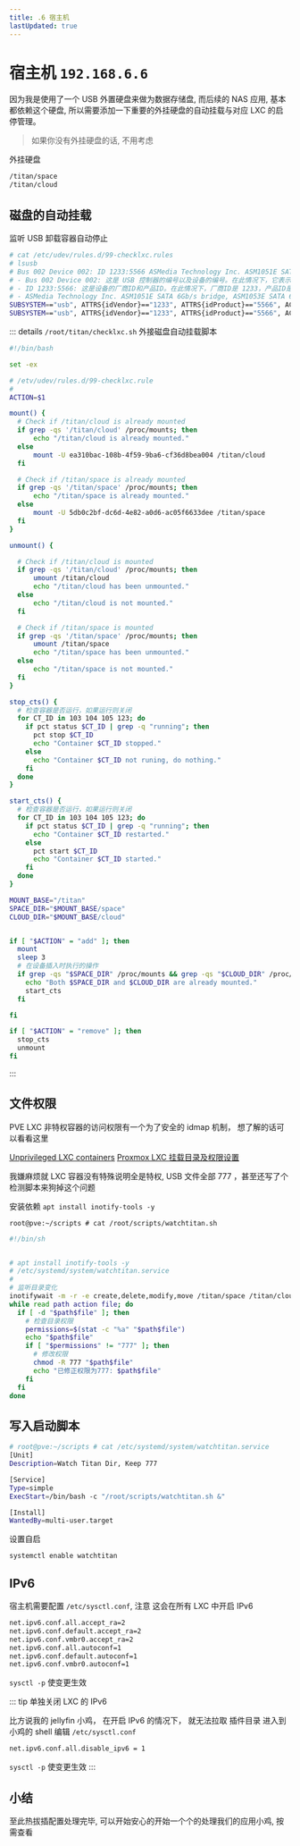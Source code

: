 ```yaml
---
title: .6 宿主机
lastUpdated: true
---
```


# 宿主机 `192.168.6.6`

因为我是使用了一个 USB 外置硬盘来做为数据存储盘, 而后续的 NAS 应用, 基本都依赖这个硬盘, 所以需要添加一下重要的外挂硬盘的自动挂载与对应 LXC 的启停管理。

> 如果你没有外挂硬盘的话, 不用考虑

外挂硬盘

```sh
/titan/space
/titan/cloud
```

## 磁盘的自动挂载

监听 USB 卸载容器自动停止

```sh
# cat /etc/udev/rules.d/99-checklxc.rules
# lsusb
# Bus 002 Device 002: ID 1233:5566 ASMedia Technology Inc. ASM1051E SATA 6Gb/s bridge, ASM1053E SATA 6Gb/s bridge, ASM1153 SATA 3Gb/s bridge, ASM1153E SATA 6Gb/s bridge
# - Bus 002 Device 002: 这是 USB 控制器的编号以及设备的编号。在此情况下，它表示第二个 USB 控制器上的第二个设备。
# - ID 1233:5566: 这是设备的厂商ID和产品ID。在此情况下，厂商ID是 1233，产品ID是 5566。
# - ASMedia Technology Inc. ASM1051E SATA 6Gb/s bridge, ASM1053E SATA 6Gb/s bridge, ASM1153 SATA 3Gb/s bridge, ASM1153E SATA 6Gb/s bridge：这是设备的描述，它说明了这是一个由 ASMedia Technology Inc. 制造的桥接器，用于连接 SATA 设备。
SUBSYSTEM=="usb", ATTRS{idVendor}=="1233", ATTRS{idProduct}=="5566", ACTION=="add", RUN+="/root/scripts/checklxc.sh add"
SUBSYSTEM=="usb", ATTRS{idVendor}=="1233", ATTRS{idProduct}=="5566", ACTION=="remove", RUN+="/root/scripts/checklxc.sh remove"
```

::: details `/root/titan/checklxc.sh` 外接磁盘自动挂载脚本

```bash
#!/bin/bash

set -ex

# /etv/udev/rules.d/99-checklxc.rule
#
ACTION=$1

mount() {
  # Check if /titan/cloud is already mounted
  if grep -qs '/titan/cloud' /proc/mounts; then
      echo "/titan/cloud is already mounted."
  else
      mount -U ea310bac-108b-4f59-9ba6-cf36d8bea004 /titan/cloud
  fi

  # Check if /titan/space is already mounted
  if grep -qs '/titan/space' /proc/mounts; then
      echo "/titan/space is already mounted."
  else
      mount -U 5db0c2bf-dc6d-4e82-a0d6-ac05f6633dee /titan/space
  fi
}

unmount() {

  # Check if /titan/cloud is mounted
  if grep -qs '/titan/cloud' /proc/mounts; then
      umount /titan/cloud
      echo "/titan/cloud has been unmounted."
  else
      echo "/titan/cloud is not mounted."
  fi

  # Check if /titan/space is mounted
  if grep -qs '/titan/space' /proc/mounts; then
      umount /titan/space
      echo "/titan/space has been unmounted."
  else
      echo "/titan/space is not mounted."
  fi
}

stop_cts() {
  # 检查容器是否运行，如果运行则关闭
  for CT_ID in 103 104 105 123; do
    if pct status $CT_ID | grep -q "running"; then
      pct stop $CT_ID
      echo "Container $CT_ID stopped."
    else
      echo "Container $CT_ID not runing, do nothing."
    fi
  done
}

start_cts() {
  # 检查容器是否运行，如果运行则关闭
  for CT_ID in 103 104 105 123; do
    if pct status $CT_ID | grep -q "running"; then
      echo "Container $CT_ID restarted."
    else
      pct start $CT_ID
      echo "Container $CT_ID started."
    fi
  done
}

MOUNT_BASE="/titan"
SPACE_DIR="$MOUNT_BASE/space"
CLOUD_DIR="$MOUNT_BASE/cloud"


if [ "$ACTION" = "add" ]; then
  mount
  sleep 3
  # 在设备插入时执行的操作
  if grep -qs "$SPACE_DIR" /proc/mounts && grep -qs "$CLOUD_DIR" /proc/mounts; then
    echo "Both $SPACE_DIR and $CLOUD_DIR are already mounted."
    start_cts
  fi

fi

if [ "$ACTION" = "remove" ]; then
  stop_cts
  unmount
fi

```

:::

## 文件权限

PVE LXC 非特权容器的访问权限有一个为了安全的 idmap 机制， 想了解的话可以看看这里

[Unprivileged LXC containers](https://pve.proxmox.com/wiki/Unprivileged_LXC_containers)
[Proxmox LXC 挂载目录及权限设置](https://www.haiyun.me/archives/1419.html)

我嫌麻烦就 LXC 容器没有特殊说明全是特权, USB 文件全部 777 ，甚至还写了个检测脚本来狗掉这个问题

安装依赖 `apt install inotify-tools -y`

`root@pve:~/scripts # cat /root/scripts/watchtitan.sh`

```sh
#!/bin/sh


# apt install inotify-tools -y
# /etc/systemd/system/watchtitan.service
#
# 监听目录变化
inotifywait -m -r -e create,delete,modify,move /titan/space /titan/cloud |
while read path action file; do
  if [ -d "$path$file" ]; then
    # 检查目录权限
    permissions=$(stat -c "%a" "$path$file")
    echo "$path$file"
    if [ "$permissions" != "777" ]; then
      # 修改权限
      chmod -R 777 "$path$file"
      echo "已修正权限为777: $path$file"
    fi
  fi
done
```

## 写入启动脚本

```sh
# root@pve:~/scripts # cat /etc/systemd/system/watchtitan.service
[Unit]
Description=Watch Titan Dir, Keep 777

[Service]
Type=simple
ExecStart=/bin/bash -c "/root/scripts/watchtitan.sh &"

[Install]
WantedBy=multi-user.target
```

设置自启

`systemctl enable watchtitan`

## IPv6

宿主机需要配置 `/etc/sysctl.conf`, 注意 这会在所有 LXC 中开启 IPv6

```sh
net.ipv6.conf.all.accept_ra=2
net.ipv6.conf.default.accept_ra=2
net.ipv6.conf.vmbr0.accept_ra=2
net.ipv6.conf.all.autoconf=1
net.ipv6.conf.default.autoconf=1
net.ipv6.conf.vmbr0.autoconf=1
```

`sysctl -p` 使变更生效

::: tip 单独关闭 LXC 的 IPv6

比方说我的 jellyfin 小鸡， 在开启 IPv6 的情况下， 就无法拉取 插件目录
进入到小鸡的 shell
编辑 `/etc/sysctl.conf`

```sh
net.ipv6.conf.all.disable_ipv6 = 1
```

`sysctl -p` 使变更生效
:::

## 小结

至此热拔插配置处理完毕, 可以开始安心的开始一个个的处理我们的应用小鸡, 按需查看
